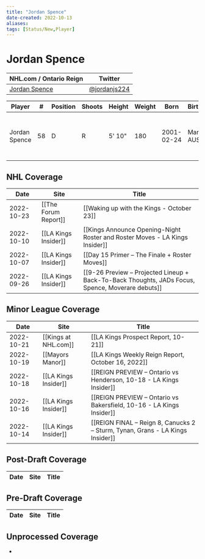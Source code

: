 ```yaml
---
title: "Jordan Spence"
date-created: 2022-10-13
aliases: 
tags: [Status/New,Player]
---
```


# Jordan Spence

NHL.com / Ontario Reign | Twitter
-|-
[Jordan Spence](https://www.nhl.com/player/jordan-spence-8481606) | [@jordanjs224](https://twitter.com/jordanjs224)

Player | \# | Position | Shoots | Height | Weight | Born | Birthplace | Draft 
-|-|-|-|-|-|-|-|-
Jordan Spence | 58 | D | R | 5' 10" | 180 | 2001-02-24 | Manly, AUS | -   2019 LAK, 4th rd, 2nd pk (95th overall)
 


## NHL  Coverage
| Date | Site | Title |
| ---- | ---- | ----- |
| 2022-10-23 | [[The Forum Report]] | [[Waking up with the Kings - October 23]]                                                                |
| 2022-10-10 | [[LA Kings Insider]] | [[Kings Announce Opening-Night Roster and Roster Moves - LA Kings Insider]]
| 2022-10-07 | [[LA Kings Insider]] | [[Day 15 Primer – The Finale + Roster Moves]]
| 2022-09-26 | [[LA Kings Insider]] | [[9-26 Preview – Projected Lineup + Back-To-Back Thoughts, JADs Focus, Spence, Moverare debuts]]



## Minor League Coverage
| Date       | Site                 | Title                                                                         |
| ---------- | -------------------- | ----------------------------------------------------------------------------- |
| 2022-10-21 | [[Kings at NHL.com]] | [[LA Kings Prospect Report, 10-21]]                                                                         |
| 2022-10-19 | [[Mayors Manor]] | [[LA Kings Weekly Reign Report, October 16, 2022]]                                                                                                            |
| 2022-10-18 | [[LA Kings Insider]] | [[REIGN PREVIEW – Ontario vs Henderson, 10-18 - LA Kings Insider]]                                                                                |
| 2022-10-16 | [[LA Kings Insider]] | [[REIGN PREVIEW – Ontario vs Bakersfield, 10-16 - LA Kings Insider]]         |
| 2022-10-14 | [[LA Kings Insider]] | [[REIGN FINAL – Reign 8, Canucks 2 – Sturm, Tynan, Grans - LA Kings Insider]] |




## Post-Draft Coverage
Date | Site |  Title
---|---|---



## Pre-Draft Coverage
Date | Site |  Title
---|---|---


## Unprocessed Coverage
- 
